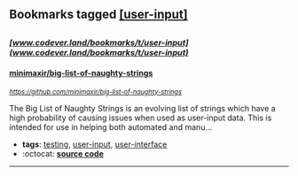 ## Bookmarks tagged [[user-input]](https://www.codever.land/search?q=[user-input])

_<sup><sup>[www.codever.land/bookmarks/t/user-input](www.codever.land/bookmarks/t/user-input)</sup></sup>_
---
#### [minimaxir/big-list-of-naughty-strings](https://github.com/minimaxir/big-list-of-naughty-strings)
_<sup>https://github.com/minimaxir/big-list-of-naughty-strings</sup>_

The Big List of Naughty Strings is an evolving list of strings which have a high probability of causing issues when used as user-input data. This is intended for use in helping both automated and manu...
* **tags**: [testing](../tagged/testing.md), [user-input](../tagged/user-input.md), [user-interface](../tagged/user-interface.md)
* :octocat: **[source code](https://github.com/minimaxir/big-list-of-naughty-strings)**
---
